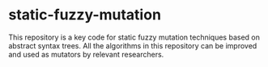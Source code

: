# static-fuzzy-mutation
This repository is a key code for static fuzzy mutation techniques based on abstract syntax trees. All the algorithms in this repository can be improved and used as mutators by relevant researchers.
